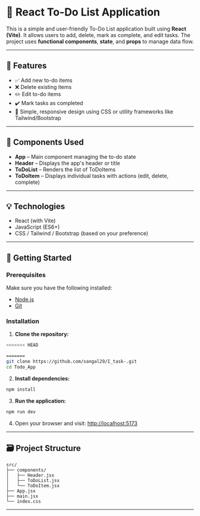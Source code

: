 # 📝 React To-Do List Application

This is a simple and user-friendly To-Do List application built using **React (Vite)**. It allows users to add, delete, mark as complete, and edit tasks. The project uses **functional components**, **state**, and **props** to manage data flow.

---

## 🔧 Features

- ✅ Add new to-do items
- ❌ Delete existing items
- ✏️ Edit to-do items
- ✔️ Mark tasks as completed
- 🎨 Simple, responsive design using CSS or utility frameworks like Tailwind/Bootstrap

---

## 🧱 Components Used

- **App** – Main component managing the to-do state
- **Header** – Displays the app's header or title
- **ToDoList** – Renders the list of ToDoItems
- **ToDoItem** – Displays individual tasks with actions (edit, delete, complete)

---

## 💡 Technologies

- React (with Vite)
- JavaScript (ES6+)
- CSS / Tailwind / Bootstrap (based on your preference)

---

## 🚀 Getting Started

### Prerequisites

Make sure you have the following installed:

- [Node.js](https://nodejs.org/)
- [Git](https://git-scm.com/)

### Installation

1. **Clone the repository:**

```bash
<<<<<<< HEAD

=======
git clone https://github.com/sangal29/I_task-.git
cd Todo_App
```

2. **Install dependencies:**

```bash
npm install
```

3. **Run the application:**

```bash
npm run dev
```

4. Open your browser and visit: [http://localhost:5173](http://localhost:5173)

---

## 🗃️ Project Structure

```
src/
├── components/
│   ├── Header.jsx
│   ├── ToDoList.jsx
│   └── ToDoItem.jsx
├── App.jsx
├── main.jsx
└── index.css
```

---
